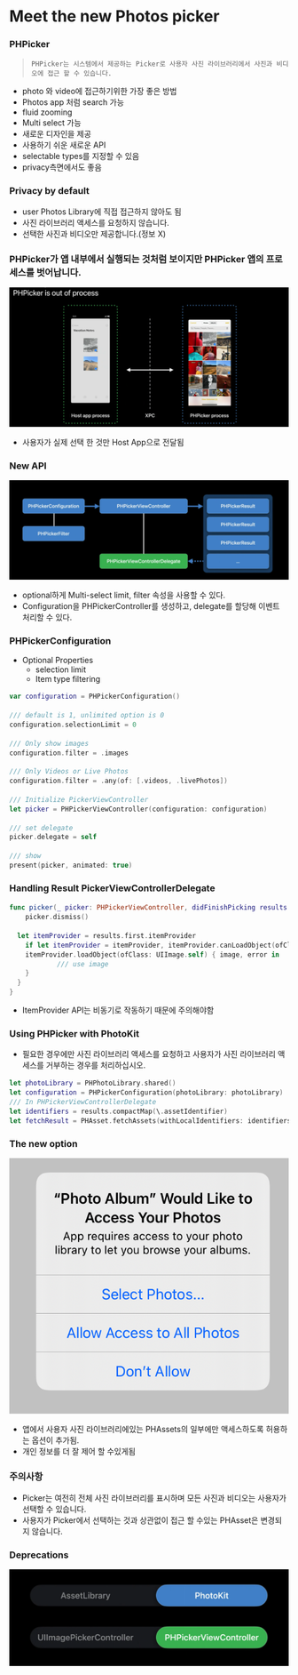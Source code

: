 # Meet the new Photos picker

### PHPicker

> ```
> PHPicker는 시스템에서 제공하는 Picker로 사용자 사진 라이브러리에서 사진과 비디오에 접근 할 수 있습니다.
> ```

- photo 와 video에 접근하기위한 가장 좋은 방법
- Photos app 처럼 search 가능
- fluid zooming 
- Multi select 가능
- 새로운 디자인을 제공
- 사용하기 쉬운 새로운 API 
- selectable types를 지정할 수 있음
- privacy측면에서도 좋음

### Privacy by default

- user Photos Library에 직접 접근하지 않아도 됨
- 사진 라이브러리 액세스를 요청하지 않습니다.
- 선택한 사진과 비디오만 제공합니다.(정보 X)

### PHPicker가 앱 내부에서 실행되는 것처럼 보이지만 PHPicker 앱의 프로세스를 벗어납니다.

![image-20200906193213348](./images/phpicker_outofprocess.png)

- 사용자가 실제 선택 한 것만 Host App으로 전달됨

### New API

![image-20200906194037223](./images/phpicker_new_api.png)

- optional하게 Multi-select limit, filter 속성을 사용할 수 있다.
- Configuration을 PHPickerController를 생성하고, delegate를 할당해 이벤트 처리할 수 있다. 

### PHPickerConfiguration

- Optional Properties
  - selection limit
  - Item type filtering

```swift
var configuration = PHPickerConfiguration()

/// default is 1, unlimited option is 0
configuration.selectionLimit = 0

/// Only show images
configuration.filter = .images

/// Only Videos or Live Photos
configuration.filter = .any(of: [.videos, .livePhotos])

/// Initialize PickerViewController
let picker = PHPickerViewController(configuration: configuration)

/// set delegate
picker.delegate = self

/// show
present(picker, animated: true)
```

### Handling Result PickerViewControllerDelegate

```swift
func picker(_ picker: PHPickerViewController, didFinishPicking results: [PHPickerResult]) { 
	picker.dismiss()
  
  let itemProvider = results.first.itemProvider
	if let itemProvider = itemProvider, itemProvider.canLoadObject(ofClass: UIImage.self) { 
    itemProvider.loadObject(ofClass: UIImage.self) { image, error in 
			/// use image 
    }
  }
}
```

- ItemProvider API는 비동기로 작동하기 때문에 주의해야함

### Using PHPicker with PhotoKit

- 필요한 경우에만 사진 라이브러리 액세스를 요청하고 사용자가 사진 라이브러리 액세스를 거부하는 경우를 처리하십시오.

```swift
let photoLibrary = PHPhotoLibrary.shared()
let configuration = PHPickerConfiguration(photoLibrary: photoLibrary)
/// In PHPickerViewControllerDelegate
let identifiers = results.compactMap(\.assetIdentifier)
let fetchResult = PHAsset.fetchAssets(withLocalIdentifiers: identifiers, options: nil) 
```

### The new option

![image](./images/prompt_photolibrary.png)

- 앱에서 사용자 사진 라이브러리에있는 PHAssets의 일부에만 액세스하도록 허용하는 옵션이 추가됨. 
- 개인 정보를 더 잘 제어 할 수있게됨

### 주의사항

- Picker는 여전히 전체 사진 라이브러리를 표시하며 모든 사진과 비디오는 사용자가 선택할 수 있습니다.
- 사용자가 Picker에서 선택하는 것과 상관없이 접근 할 수있는 PHAsset은 변경되지 않습니다.

### Deprecations

![image-20200906202224211](./images/deprecated_photos.png)
